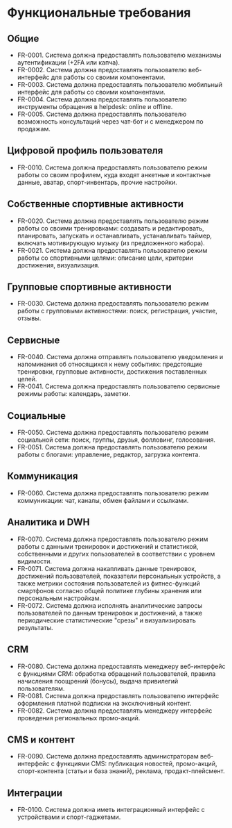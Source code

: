 # Функциональные требования
## Общие
* FR-0001. Система должна предоставлять пользователю механизмы аутентификации (+2FA или капча).
* FR-0002. Система должна предоставлять пользователю веб-интерфейс для работы со своими компонентами.
* FR-0003. Система должна предоставлять пользователю мобильный интерфейс для работы со своими компонентами.
* FR-0004. Система должна предоставлять пользователю инструменты обращения в helpdesk: online и offline.
* FR-0005. Система должна предоставлять пользователю возможность консультаций через чат-бот и с менеджером по продажам.

## Цифровой профиль пользователя
* FR-0010. Система должна предоставлять пользователю режим работы со своим профилем, куда входят анкетные и контактные данные, аватар, спорт-инвентарь, прочие настройки.

## Собственные спортивные активности
* FR-0020. Система должна предоставлять пользователю режим работы со своими тренировками: создавать и редактировать, планировать, запускать и останавливать, устанавливать таймер, включать мотивирующую музыку (из предложенного набора).
* FR-0021. Система должна предоставлять пользователю режим работы со спортивными целями: описание цели, критерии достижения, визуализация.

## Групповые спортивные активности
* FR-0030. Система должна предоставлять пользователю режим работы с групповыми активностями: поиск, регистрация, участие, отзывы.  

## Сервисные
* FR-0040. Система должна отправлять пользователю уведомления и напоминания об относящихся к нему событиях: предстоящие тренировки, групповые активности, достижения поставленных целей.
* FR-0041. Система должна предоставлять пользователю сервисные режимы работы: календарь, заметки. 

## Социальные
* FR-0050. Система должна предоставлять пользователю режим социальной сети: поиск, группы, друзья, фолловинг, голосования.
* FR-0051. Система должна предоставлять пользователю режим работы с блогами: управление, редактор, загрузка контента.

## Коммуникация
* FR-0060. Система должна предоставлять пользователю режим коммуникации: чат, каналы, обмен файлами и ссылками.   

## Аналитика и DWH
* FR-0070. Система должна предоставлять пользователю режим работы с данными тренировок и достижений и статистикой, собственными и других пользователей в соответствии с уровнем видимости.
* FR-0071. Система должна накапливать данные тренировок, достижений пользователей, показатели персональных устройств, а также метрики состояния пользователей из фитнес-функций смартфонов согласно общей политике глубины хранения или персональным настройкам.
* FR-0072. Система должна исполнять аналитические запросы пользователей по данным тренировок и достижений, а также периодические статистические "срезы" и визуализировать результаты.

## CRM
* FR-0080. Система должна предоставлять менеджеру веб-интерфейс с функциями CRM: обработка обращений пользователей, правила начисления поощрений (бонусы), выдача привилегий пользователям.
* FR-0081. Система должна предоставлять пользователю интерфейс оформления платной подписки на эксключивный контент.
* FR-0082. Система должна предоставлять менеджеру интерфейс проведения региональных промо-акций.

## CMS и контент
* FR-0090. Система должна предоставлять администраторам веб-интерфейс с функциями CMS: публикация новостей, промо-акций, спорт-контента (статьи и база знаний), реклама, продакт-плейсмент.
 
## Интеграции
* FR-0100. Система должна иметь интеграционный интерфейс с устройствами и спорт-гаджетами.
